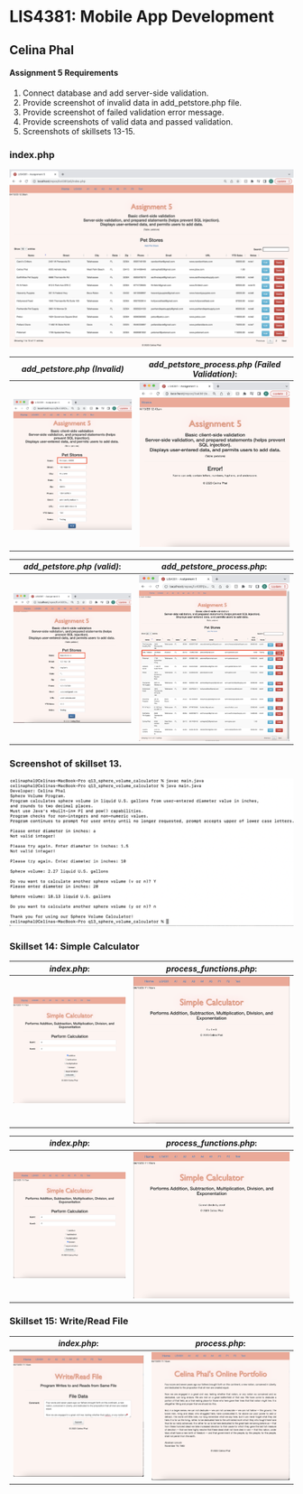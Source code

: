 
# LIS4381: Mobile App Development

## Celina Phal

#### Assignment 5 Requirements

1. Connect database and add server-side validation.
2. Provide screenshot of invalid data in add_petstore.php file.
3. Provide screenshot of failed validation error message.
4. Provide screenshots of valid data and passed validation.
5. Screenshots of skillsets 13-15.

### index.php
![pass](img/img1.png)

| *add_petstore.php (Invalid)*      | *add_petstore_process.php (Failed Validation)*: | 
| :----:       |    :----:   |
| ![Skillset1](img/img2.png)   | ![Skillset2](img/img3.png) |


| *add_petstore.php (valid)*:      | *add_petstore_process.php*: | 
| :----:       |    :----:   |
| ![Skillset1](img/img4.png)   | ![Skillset2](img/img5.png) |


### Screenshot of skillset 13.
![ss](img/q12.png)

### Skillset 14: Simple Calculator
| *index.php*:      | *process_functions.php*: | 
| :----:       |    :----:   |
| ![Skillset1](img/img6.png)   | ![Skillset2](img/img7.png) |

| *index.php*:      | *process_functions.php*: | 
| :----:       |    :----:   |
| ![Skillset1](img/img8.png)   | ![Skillset2](img/img9.png) |

### Skillset 15: Write/Read File

| *index.php*:      | *process.php*: | 
| :----:       |    :----:   |
| ![Skillset1](img/img10.png)   | ![Skillset2](img/img11.png) |


